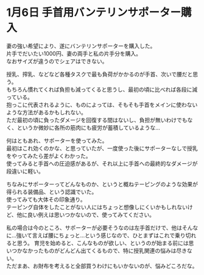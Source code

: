 # 1月6日 手首用バンテリンサポーター購入

妻の強い希望により、遂にバンテリンサポーターを購入した。  
片手でだいたい1000円、妻の両手と私の片手分を購入。  
なおサイズが違うのでシェアはできない。

授乳、搾乳、などなど各種タスクで最も負荷がかかるのが手首、次いで腰だと思う。  
もちろん慣れてくれば負担も減ってくると思うし、最初の頃に比べれば各段に減っている。  
抱っこに代表されるように、ものによっては、そもそも手首をメインに使わないような方法があるかもしれない。  
ただ最初の頃に負ったダメージを回復する間はないし、負担が無いわけでもなく、というか微妙に各所の筋肉にも疲労が蓄積しているような…

何はともあれ、サポーターを使ってみた。  
最初はこれ効くのかな、と思っていたが、一度使った後にサポーターなしで授乳をやってみたら差がよくわかった。  
使ってみると手首への圧迫感があるが、それ以上に手首への最終的なダメージが段違いに軽い。

ちなみにサポーターってどんなものか、というと概ねテーピングのような効果が得られる装備品、という認識でいた。  
使ってみても大体その印象通り。  
テーピング自体をしたことがない人にはちょっと想像しにくいかもしれないけど、他に良い例えは思いつかないので、使ってみてください。

私の場合は今のところ、サポーターが必要そうなのは左手首だけで、他はそんなに…強いて言えば腰にちょっと…という感じなので、ひとまずはこれで乗り切れると思う。
育児を始めると、こんなものが欲しい、というのが始まる前には思いつかなかったものがどんどん出てくるもので、特に授乳関連の悩みは尽きない。  
ただまあ、お財布を考えると全部買うわけにもいかないのが、悩みどころだな。
